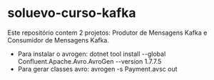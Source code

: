 # soluevo-curso-kafka

Este repositório contem 2 projetos: Produtor de Mensagens Kafka e Consumidor de Mensagens Kafka.

- Para instalar o avrogen: dotnet tool install --global Confluent.Apache.Avro.AvroGen --version 1.7.7.5
- Para gerar classes avro: avrogen -s Payment.avsc out
